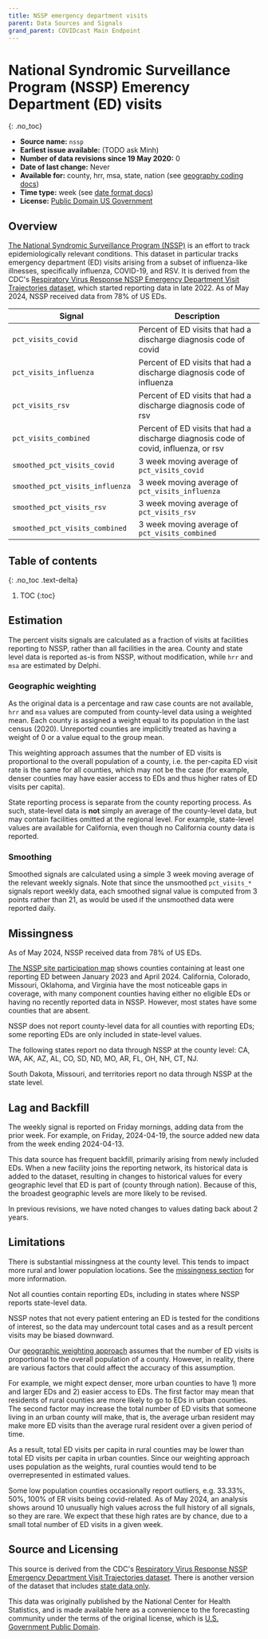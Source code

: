 ```yaml
---
title: NSSP emergency department visits
parent: Data Sources and Signals
grand_parent: COVIDcast Main Endpoint
---
```

# National Syndromic Surveillance Program (NSSP) Emerency Department (ED) visits
{: .no_toc}

* **Source name:** `nssp`
* **Earliest issue available:** (TODO ask Minh)
* **Number of data revisions since 19 May 2020:** 0
* **Date of last change:** Never
* **Available for:** county, hrr, msa, state, nation (see [geography coding docs](../covidcast_geography.md))
* **Time type:** week (see [date format docs](../covidcast_times.md))
* **License:** [Public Domain US Government](https://www.usa.gov/government-works)

## Overview

[The National Syndromic Surveillance Program (NSSP)](https://www.cdc.gov/nssp/php/about/index.html) is an effort to track epidemiologically relevant conditions.
This dataset in particular tracks emergency department (ED) visits arising from a subset of influenza-like illnesses, specifically influenza, COVID-19, and RSV.
It is derived from the CDC's [Respiratory Virus Response NSSP Emergency Department Visit Trajectories dataset](https://data.cdc.gov/Public-Health-Surveillance/2023-Respiratory-Virus-Response-NSSP-Emergency-Dep/rdmq-nq56/about_data), which started reporting data in late 2022.
As of May 2024, NSSP received data from 78% of US EDs.

| Signal                          | Description                                                             |
|---------------------------------|-------------------------------------------------------------------------|
| `pct_visits_covid`              | Percent of ED visits that had a discharge diagnosis code of covid              |
| `pct_visits_influenza`          | Percent of ED visits that had a discharge diagnosis code of influenza          |
| `pct_visits_rsv`                | Percent of ED visits that had a discharge diagnosis code of rsv                |
| `pct_visits_combined`           | Percent of ED visits that had a discharge diagnosis code of covid, influenza, or rsv |
| `smoothed_pct_visits_covid`     | 3 week moving average of `pct_visits_covid`                        |
| `smoothed_pct_visits_influenza` | 3 week moving average of `pct_visits_influenza`                    |
| `smoothed_pct_visits_rsv`       | 3 week moving average of `pct_visits_rsv`                          |
| `smoothed_pct_visits_combined`  | 3 week moving average of `pct_visits_combined`                     |

## Table of contents
{: .no_toc .text-delta}

1. TOC
{:toc}

## Estimation

The percent visits signals are calculated as a fraction of visits at facilities reporting to NSSP, rather than all facilities in the area.
County and state level data is reported as-is from NSSP, without modification, while `hrr` and `msa` are estimated by Delphi.

### Geographic weighting
As the original data is a percentage and raw case counts are not available, `hrr` and `msa` values are computed from county-level data using a weighted mean. Each county is assigned a weight equal to its population in the last census (2020). Unreported counties are implicitly treated as having a weight of 0 or a value equal to the group mean.

This weighting approach assumes that the number of ED visits is proportional to the overall population of a county, i.e. the per-capita ED visit rate is the same for all counties, which may not be the case (for example, denser counties may have easier access to EDs and thus higher rates of ED visits per capita).

State reporting process is separate from the county reporting process. As such, state-level data is **not** simply an average of the county-level data, but may contain facilities omitted at the regional level. For example, state-level values are available for California, even though no California county data is reported.

### Smoothing

Smoothed signals are calculated using a simple 3 week moving average of the relevant weekly signals. Note that since the unsmoothed `pct_visits_*` signals report weekly data, each smoothed signal value is computed from 3 points rather than 21, as would be used if the unsmoothed data were reported daily.


## Missingness

As of May 2024, NSSP received data from 78% of US EDs.

[The NSSP site participation map](https://www.cdc.gov/nssp/media/images/2024/04/Participation-with-date.png) shows counties containing at least one reporting ED between January 2023 and April 2024.
California, Colorado, Missouri, Oklahoma, and Virginia have the most noticeable gaps in coverage, with many component counties having either no eligible EDs or having no recently reported data in NSSP. However, most states have some counties that are absent.

NSSP does not report county-level data for all counties with reporting EDs; some reporting EDs are only included in state-level values.

The following states report no data through NSSP at the county level: CA, WA, AK, AZ, AL, CO, SD, ND, MO, AR, FL, OH, NH, CT, NJ.

South Dakota, Missouri, and territories report no data through NSSP at the state level.


## Lag and Backfill

The weekly signal is reported on Friday mornings, adding data from the prior week.
For example, on Friday, 2024-04-19, the source added new data from the week ending 2024-04-13.

This data source has frequent backfill, primarily arising from newly included EDs. When a new facility joins the reporting network, its historical data is added to the dataset, resulting in changes to historical values for every geographic level that ED is part of (county through nation). Because of this, the broadest geographic levels are more likely to be revised.

In previous revisions, we have noted changes to values dating back about 2 years.


## Limitations

There is substantial missingness at the county level. This tends to impact more rural and lower population locations. See the [missingness section](#missingness) for more information.

Not all counties contain reporting EDs, including in states where NSSP reports state-level data.

NSSP notes that not every patient entering an ED is tested for the conditions of interest, so the data may undercount total cases and as a result percent visits may be biased downward.

Our [geographic weighting approach](#geographic-weighting) assumes that the number of ED visits is proportional to the overall population of a county. However, in reality, there are various factors that could affect the accuracy of this assumption.

For example, we might expect denser, more urban counties to have 1) more and larger EDs and 2) easier access to EDs. The first factor may mean that residents of rural counties are more likely to go to EDs in urban counties. The second factor may increase the total number of ED visits that someone living in an urban county will make, that is, the average urban resident may make more ED visits than the average rural resident over a given period of time.

As a result, total ED visits per capita in rural counties may be lower than total ED visits per capita in urban counties. Since our weighting approach uses population as the weights, rural counties would tend to be overrepresented in estimated values.

Some low population counties occasionally report outliers, e.g. 33.33%, 50%, 100% of ER visits being covid-related. As of May 2024, an analysis shows around 10 unusually high values across the full history of all signals, so they are rare. We expect that these high rates are by chance, due to a small total number of ED visits in a given week.


## Source and Licensing

This source is derived from the CDC's [Respiratory Virus Response NSSP Emergency Department Visit Trajectories dataset](https://data.cdc.gov/Public-Health-Surveillance/2023-Respiratory-Virus-Response-NSSP-Emergency-Dep/rdmq-nq56/about_data).
There is another version of the dataset that includes [state data only](https://data.cdc.gov/Public-Health-Surveillance/2023-Respiratory-Virus-Response-NSSP-Emergency-Dep/7mra-9cq9/about_data).

This data was originally published by the National Center for Health Statistics, and is made available here as a convenience to the forecasting community under the terms of the original license, which is [U.S. Government Public Domain](https://www.usa.gov/government-copyright).
